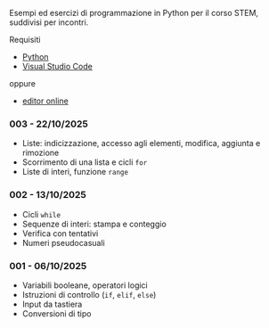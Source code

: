 Esempi ed esercizi di programmazione in Python per il corso STEM, suddivisi per incontri.

Requisiti
- [Python](https://www.python.org/)
- [Visual Studio Code](https://code.visualstudio.com/)

oppure
- [editor online](https://www.onlineide.pro/playground/python)


### 003 - 22/10/2025
- Liste: indicizzazione, accesso agli elementi, modifica, aggiunta e rimozione
- Scorrimento di una lista e cicli `for`
- Liste di interi, funzione `range`

### 002 - 13/10/2025
- Cicli `while`
- Sequenze di interi: stampa e conteggio
- Verifica con tentativi
- Numeri pseudocasuali

### 001 - 06/10/2025
- Variabili booleane, operatori logici
- Istruzioni di controllo (`if`, `elif`, `else`)
- Input da tastiera
- Conversioni di tipo